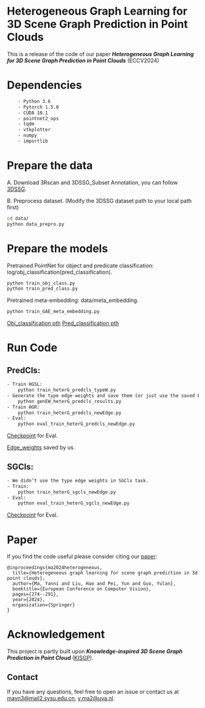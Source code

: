 # Heterogeneous Graph Learning for 3D Scene Graph Prediction in Point Clouds

This is a release of the code of our paper **_Heterogeneous Graph Learning for 3D Scene Graph Prediction in Point Clouds_** (ECCV2024)


# Dependencies
```bash
    - Python 3.6
    - Pytorch 1.5.0
    - CUDA 10.1
    - pointnet2_ops
    - tqdm
    - vtkplotter
    - numpy
    - importlib
```

# Prepare the data
A. Download 3Rscan and 3DSSG_Subset Annotation, you can follow [3DSSG](https://github.com/ShunChengWu/3DSSG#preparation).

B. Preprocess dataset. (Modify the 3DSSG dataset path to your local path first)
```bash
cd data/
python data_prepro.py
```

# Prepare the models
Pretrained PointNet for object and predicate classification: 
log/obj_classification(pred_classification).
```bash
python train_obj_class.py
python train_pred_class.py
```
Pretrained meta-embedding: data/meta_embedding.
```bash
python train_GAE_meta_embedding.py
```
[Obj_classification pth](https://drive.google.com/file/d/1qiE6oujdynejInkun7hSPNveWALg6UzE/view?usp=sharing)
[Pred_classification pth](https://drive.google.com/file/d/1ru_8JacDNy_cPWBNuF5fOyMR0GXPWWpD/view?usp=sharing)
# Run Code
## PredCls:
```bash
- Train HGSL:
    python train_heterG_predcls_typeW.py
- Generate the type edge weights and save them (or just use the saved Edge_weights in HGR stage):
    python genEW_heterG_predcls_results.py
- Train HGR:
    python train_heterG_predcls_newEdge.py
- Eval:
    python eval_train_heterG_predcls_newEdge.py
```
[Checkpoint](https://drive.google.com/file/d/10ozdRqCL84dlncQb95Kxv0CkE5VpJ62t/view?usp=sharing) for Eval. 

[Edge_weights](https://drive.google.com/drive/folders/1RNT_g9i-hB1ltsZJuInAuNg1ZpswCkx3?usp=sharing) saved by us. 

## SGCls: 
```bash
- We didn’t use the type edge weights in SGCls task.
- Train:
    python train_heterG_sgcls_newEdge.py
- Eval:
    python eval_train_heterG_sgcls_newEdge.py
```
[Checkpoint](https://drive.google.com/file/d/1yGpw8zCCk_Ui10oKAP-nRFqzmqR8PSwi/view?usp=sharing) for Eval.

# Paper

If you find the code useful please consider citing our [paper](https://fq.pkwyx.com/default/https/www.ecva.net/papers/eccv_2024/papers_ECCV/papers/03785.pdf):

```
@inproceedings{ma2024heterogeneous,
  title={Heterogeneous graph learning for scene graph prediction in 3d point clouds},
  author={Ma, Yanni and Liu, Hao and Pei, Yun and Guo, Yulan},
  booktitle={European Conference on Computer Vision},
  pages={274--291},
  year={2024},
  organization={Springer}
}
```

# Acknowledgement
This project is partly built upon **_Knowledge-inspired 3D Scene Graph Prediction in Point Cloud_** ([KISGP](https://openreview.net/attachment?id=OLyhLK2eQP&name=code)).


## Contact

If you have any questions, feel free to open an issue or contact us at mayn3@mail2.sysu.edu.cn, y.ma2@uva.nl. 
